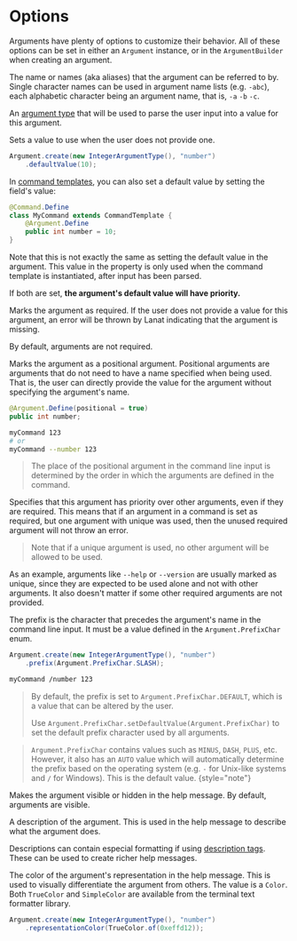 # Options

Arguments have plenty of options to customize their behavior. All of these options can be set in either an
`Argument` instance, or in the `ArgumentBuilder` when creating an argument.

<deflist>

<def title="Names">

The name or names (aka aliases) that the argument can be referred to by.
Single character names can be used in argument name lists (e.g. ``-abc``), each alphabetic
character being an argument name, that is, ``-a`` ``-b`` ``-c``.

</def>


<def title="Type">

An [argument type](Argument-types.md) that will be used to parse the user input into a value for this argument.

</def>


<def title="Default value">

Sets a value to use when the user does not provide one.

```Java
Argument.create(new IntegerArgumentType(), "number")
	.defaultValue(10);
```

<tip>

In [command templates](Command-templates.md), you can also set a default value by setting the field's value:

```Java
@Command.Define
class MyCommand extends CommandTemplate {
	@Argument.Define
	public int number = 10;
}
```

Note that this is not exactly the same as setting the default value in the argument. This value in the property is
only used when the command template is instantiated, after input has been parsed.

If both are set, **the argument's default value will have priority.**

</tip>

</def>

<def title="Required">

Marks the argument as required. If the user does not provide a value for this argument, an error will be thrown by Lanat
indicating that the argument is missing.

By default, arguments are not required.

</def>


<def title="Positional">

Marks the argument as a positional argument. Positional arguments are arguments that do not need to have a name specified
when being used. That is, the user can directly provide the value for the argument without specifying the argument's name.

```Java
@Argument.Define(positional = true)
public int number;
```

```Bash
myCommand 123
# or
myCommand --number 123
```

> The place of the positional argument in the command line input is determined by the order in which the arguments are
> defined in the command.

</def>


<def title="Unique">

Specifies that this argument has priority over other arguments, even if they are required. This means that if an
argument in a command is set as required, but one argument with unique was used, then the unused required argument
will not throw an error.

> Note that if a unique argument is used, no other argument will be allowed to be used.

As an example, arguments like `--help` or `--version` are usually marked as unique, since they are expected to be used
alone and not with other arguments. It also doesn't matter if some other required arguments are not provided.

</def>


<def title="Prefix">

The prefix is the character that precedes the argument's name in the command line input. It must be a value defined in
the ``Argument.PrefixChar`` enum.

```Java
Argument.create(new IntegerArgumentType(), "number")
	.prefix(Argument.PrefixChar.SLASH);
```

```Bash
myCommand /number 123
```

> By default, the prefix is set to `Argument.PrefixChar.DEFAULT`, which is a value that can be altered by the user.
>
> Use ``Argument.PrefixChar.setDefaultValue(Argument.PrefixChar)`` to set the default prefix character used by all
> arguments.

> ``Argument.PrefixChar`` contains values such as `MINUS`, `DASH`, `PLUS`, etc. However, it also has an `AUTO`
> value which will automatically determine the prefix based on the operating system (e.g. `-` for Unix-like systems and
> `/` for Windows). This is the default value.
> {style="note"}

</def>


<def title="Visible">

Makes the argument visible or hidden in the help message. By default, arguments are visible.

</def>


<def title="Description">

A description of the argument. This is used in the help message to describe what the argument does.

<tip id="description-tags">

Descriptions can contain especial formatting if using [description tags](Description-tags.md). These can be used to
create richer help messages.

</tip>

</def>


<def title="Representation Color">

The color of the argument's representation in the help message. This is used to visually differentiate the argument from
others. The value is a ``Color``. Both ``TrueColor`` and ``SimpleColor`` are available from the terminal text formatter
library.

```Java
Argument.create(new IntegerArgumentType(), "number")
	.representationColor(TrueColor.of(0xeffd12));
```

</def>

</deflist>